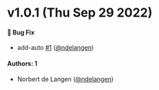 # v1.0.1 (Thu Sep 29 2022)

#### 🐛 Bug Fix

- add-auto [#1](https://github.com/storybookjs/create-webpack5-react/pull/1) ([@ndelangen](https://github.com/ndelangen))

#### Authors: 1

- Norbert de Langen ([@ndelangen](https://github.com/ndelangen))
